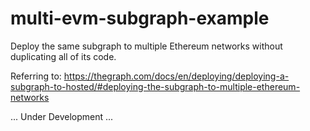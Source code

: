 # multi-evm-subgraph-example
Deploy the same subgraph to multiple Ethereum networks without duplicating all of its code. 

Referring to: https://thegraph.com/docs/en/deploying/deploying-a-subgraph-to-hosted/#deploying-the-subgraph-to-multiple-ethereum-networks


...  Under Development ...
